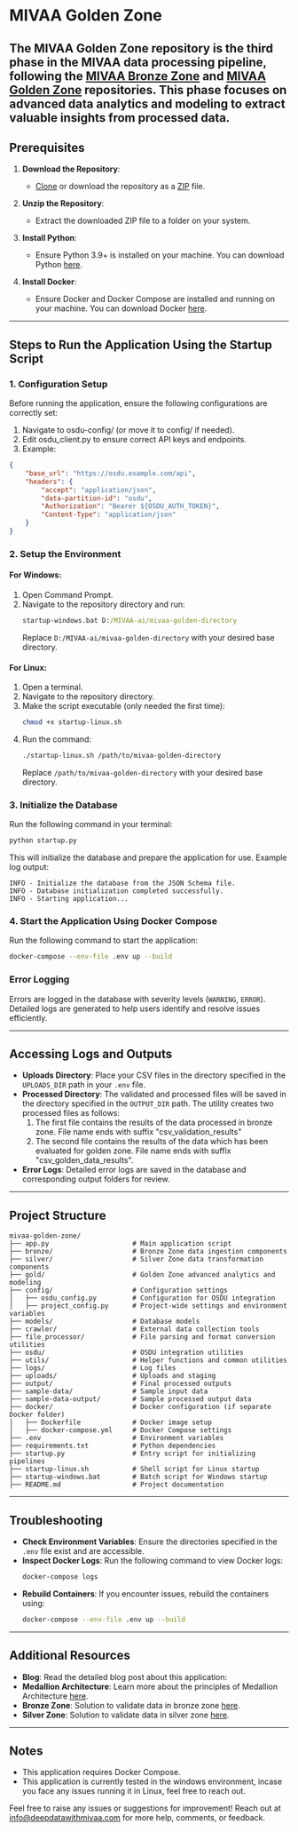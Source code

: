 # MIVAA Golden Zone

The **MIVAA Golden Zone** repository is the third phase in the MIVAA data processing pipeline, following the [MIVAA Bronze Zone](https://github.com/MIVAA-ai/mivaa-bronze-zone) and [MIVAA Golden Zone](https://github.com/MIVAA-ai/mivaa-golden-zone) repositories. This phase focuses on advanced data analytics and modeling to extract valuable insights from processed data.
---

## Prerequisites

1. **Download the Repository**:
   - [Clone](https://github.com/MIVAA-ai/mivaa-golden-zone.git) or download the repository as a [ZIP](https://github.com/MIVAA-ai/mivaa-golden-zone/archive/refs/heads/main.zip) file.

2. **Unzip the Repository**:
   - Extract the downloaded ZIP file to a folder on your system.

3. **Install Python**:
   - Ensure Python 3.9+ is installed on your machine. You can download Python [here](https://www.python.org/downloads/).

4. **Install Docker**:
   - Ensure Docker and Docker Compose are installed and running on your machine. You can download Docker [here](https://www.docker.com/).

---

## Steps to Run the Application Using the Startup Script

### 1. Configuration Setup
Before running the application, ensure the following configurations are correctly set:

1. Navigate to osdu-config/ (or move it to config/ if needed).
2. Edit osdu_client.py to ensure correct API keys and endpoints.
3. Example:
```json
{
    "base_url": "https://osdu.example.com/api",
    "headers": {
        "accept": "application/json",
        "data-partition-id": "osdu",
        "Authorization": "Bearer ${OSDU_AUTH_TOKEN}",
        "Content-Type": "application/json"
    }
}
```

### 2. Setup the Environment

#### For Windows:
1. Open Command Prompt.
2. Navigate to the repository directory and run:
   ```cmd
   startup-windows.bat D:/MIVAA-ai/mivaa-golden-directory
   ```
   Replace `D:/MIVAA-ai/mivaa-golden-directory` with your desired base directory.

#### For Linux:
1. Open a terminal.
2. Navigate to the repository directory.
3. Make the script executable (only needed the first time):
   ```bash
   chmod +x startup-linux.sh
   ```
4. Run the command:
   ```bash
   ./startup-linux.sh /path/to/mivaa-golden-directory
   ```
   Replace `/path/to/mivaa-golden-directory` with your desired base directory.

### 3. Initialize the Database

Run the following command in your terminal:
```bash
python startup.py
```
This will initialize the database and prepare the application for use. Example log output:
```plaintext
INFO - Initialize the database from the JSON Schema file.
INFO - Database initialization completed successfully.
INFO - Starting application...
```

### 4. Start the Application Using Docker Compose

Run the following command to start the application:
```bash
docker-compose --env-file .env up --build
```

### Error Logging
Errors are logged in the database with severity levels (`WARNING`, `ERROR`). Detailed logs are generated to help users identify and resolve issues efficiently.

---

## Accessing Logs and Outputs

- **Uploads Directory**:
  Place your CSV files in the directory specified in the `UPLOADS_DIR` path in your `.env` file.
- **Processed Directory**:
  The validated and processed files will be saved in the directory specified in the `OUTPUT_DIR` path.
     The utility creates two processed files as follows:
     1. The first file contains the results of the data processed in bronze zone. File name ends with suffix "csv_validation_results"
     2. The second file contains the results of the data which has been evaluated for golden zone. File name ends with suffix "csv_golden_data_results".
- **Error Logs**:
  Detailed error logs are saved in the database and corresponding output folders for review.


---


## Project Structure

```
mivaa-golden-zone/
├── app.py                     # Main application script
├── bronze/                    # Bronze Zone data ingestion components
├── silver/                    # Silver Zone data transformation components
├── gold/                      # Golden Zone advanced analytics and modeling
├── config/                    # Configuration settings
│   ├── osdu_config.py         # Configuration for OSDU integration
│   ├── project_config.py      # Project-wide settings and environment variables
├── models/                    # Database models
├── crawler/                   # External data collection tools
├── file_processor/            # File parsing and format conversion utilities
├── osdu/                      # OSDU integration utilities
├── utils/                     # Helper functions and common utilities
├── logs/                      # Log files
├── uploads/                   # Uploads and staging
├── output/                    # Final processed outputs
├── sample-data/               # Sample input data
├── sample-data-output/        # Sample processed output data
├── docker/                    # Docker configuration (if separate Docker folder)
│   ├── Dockerfile             # Docker image setup
│   ├── docker-compose.yml     # Docker Compose settings
├── .env                       # Environment variables
├── requirements.txt           # Python dependencies
├── startup.py                 # Entry script for initializing pipelines
├── startup-linux.sh           # Shell script for Linux startup
├── startup-windows.bat        # Batch script for Windows startup
├── README.md                  # Project documentation
```

---

## Troubleshooting

- **Check Environment Variables**:
  Ensure the directories specified in the `.env` file exist and are accessible.
- **Inspect Docker Logs**:
  Run the following command to view Docker logs:
  ```bash
  docker-compose logs
  ```
- **Rebuild Containers**:
  If you encounter issues, rebuild the containers using:
  ```bash
  docker-compose --env-file .env up --build
  ```

---

## Additional Resources
- **Blog**: Read the detailed blog post about this application: 
- **Medallion Architecture**: Learn more about the principles of Medallion Architecture [here](https://deepdatawithmivaa.com/2024/12/03/unlocking-subsurface-insights-how-medallion-architecture-elevates-data-management-in-oil-and-gas/).
- **Bronze Zone**: Solution to validate data in bronze zone [here](https://deepdatawithmivaa.com/2025/01/15/bronze-zone-vol-1-medallion-architecture-for-osdu-data-ingestion-use-case/).
- **Silver Zone**: Solution to validate data in silver zone [here](https://deepdatawithmivaa.com/2025/02/16/silver-zone-vol-2-medallion-architecture-for-osdu-data-ingestion-use-case/).
---

## Notes

- This application requires Docker Compose.
- This application is currently tested in the windows environment, incase you face any issues running it in Linux, feel free to reach out.

Feel free to raise any issues or suggestions for improvement! Reach out at [info@deepdatawithmivaa.com](mailto:info@deepdatawithmivaa.com) for more help, comments, or feedback.
